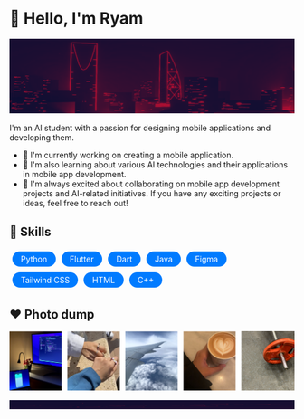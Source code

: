 # 👋 Hello, I'm Ryam

<p align="center">
    <img width="1200" src="https://github.com/RyamAlmalki/RyamAlmalki/blob/main/banner.png" alt="Material Bread logo">
</p>

I'm an AI student with a passion for designing mobile applications and developing them.

- 🔭 I'm currently working on creating a mobile application.
- 🌱 I'm also learning about various AI technologies and their applications in mobile app development.
- 👯 I'm always excited about collaborating on mobile app development projects and AI-related initiatives. If you have any exciting projects or ideas, feel free to reach out!

## 🚀 Skills

<div style="display: flex; flex-wrap: wrap;">
  <span style="display: inline-block; padding: 5px 15px; margin: 5px; background-color: #007bff; color: #fff; border-radius: 20px; font-size: 14px;">Python</span>
  <span style="display: inline-block; padding: 5px 15px; margin: 5px; background-color: #007bff; color: #fff; border-radius: 20px; font-size: 14px;">Flutter</span>
  <span style="display: inline-block; padding: 5px 15px; margin: 5px; background-color: #007bff; color: #fff; border-radius: 20px; font-size: 14px;">Dart</span>
  <span style="display: inline-block; padding: 5px 15px; margin: 5px; background-color: #007bff; color: #fff; border-radius: 20px; font-size: 14px;">Java</span>
  <span style="display: inline-block; padding: 5px 15px; margin: 5px; background-color: #007bff; color: #fff; border-radius: 20px; font-size: 14px;">Figma</span>
  <span style="display: inline-block; padding: 5px 15px; margin: 5px; background-color: #007bff; color: #fff; border-radius: 20px; font-size: 14px;">Tailwind CSS</span>
  <span style="display: inline-block; padding: 5px 15px; margin: 5px; background-color: #007bff; color: #fff; border-radius: 20px; font-size: 14px;">HTML</span>
  <span style="display: inline-block; padding: 5px 15px; margin: 5px; background-color: #007bff; color: #fff; border-radius: 20px; font-size: 14px;">C++</span>
</div>



## ❤ Photo dump 
<p align="center">
    <img width="800" src="https://github.com/RyamAlmalki/RyamAlmalki/blob/main/mylife.png" alt="Material Bread logo">
</p>

<p align="center">
    <img width="1200" src="https://github.com/RyamAlmalki/RyamAlmalki/blob/main/banner_bottom.png" alt="Material Bread logo">
</p>




